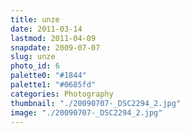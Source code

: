 ```yaml
---
title: unze
date: 2011-03-14
lastmod: 2011-04-09
snapdate: 2009-07-07
slug: unze
photo_id: 6
palette0: "#1844"
palette1: "#0685fd"
categories: Photography
thumbnail: "./20090707-_DSC2294_2.jpg"
image: "./20090707-_DSC2294_2.jpg"
---
```

